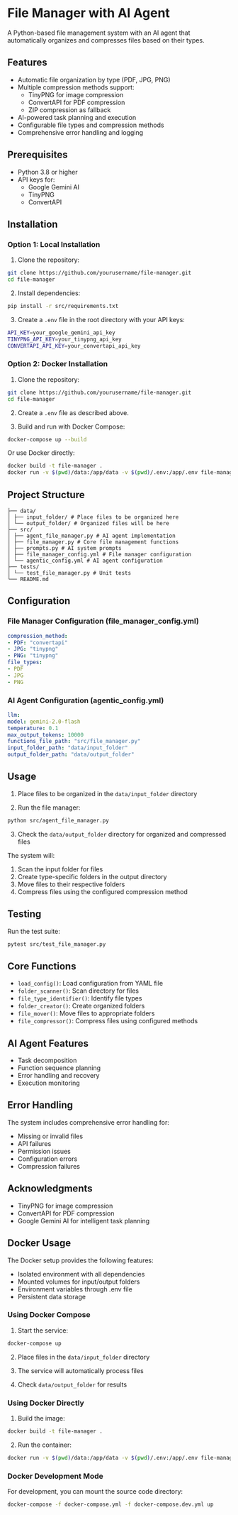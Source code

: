 # File Manager with AI Agent

A Python-based file management system with an AI agent that automatically organizes and compresses files based on their types.

## Features

- Automatic file organization by type (PDF, JPG, PNG)
- Multiple compression methods support:
  - TinyPNG for image compression
  - ConvertAPI for PDF compression
  - ZIP compression as fallback
- AI-powered task planning and execution
- Configurable file types and compression methods
- Comprehensive error handling and logging

## Prerequisites

- Python 3.8 or higher
- API keys for:
  - Google Gemini AI
  - TinyPNG
  - ConvertAPI

## Installation

### Option 1: Local Installation

1. Clone the repository:
```bash
git clone https://github.com/yourusername/file-manager.git
cd file-manager
```

2. Install dependencies:
```bash
pip install -r src/requirements.txt
```

3. Create a `.env` file in the root directory with your API keys:
```bash
API_KEY=your_google_gemini_api_key
TINYPNG_API_KEY=your_tinypng_api_key
CONVERTAPI_API_KEY=your_convertapi_api_key
```

### Option 2: Docker Installation

1. Clone the repository:
```bash
git clone https://github.com/yourusername/file-manager.git
cd file-manager
```

2. Create a `.env` file as described above.

3. Build and run with Docker Compose:
```bash
docker-compose up --build
```

Or use Docker directly:
```bash
docker build -t file-manager .
docker run -v $(pwd)/data:/app/data -v $(pwd)/.env:/app/.env file-manager
```

## Project Structure
```
├── data/
│ ├── input_folder/ # Place files to be organized here
│ └── output_folder/ # Organized files will be here
├── src/
│ ├── agent_file_manager.py # AI agent implementation
│ ├── file_manager.py # Core file management functions
│ ├── prompts.py # AI system prompts
│ ├── file_manager_config.yml # File manager configuration
│ └── agentic_config.yml # AI agent configuration
├── tests/
│ └── test_file_manager.py # Unit tests
└── README.md
```

## Configuration

### File Manager Configuration (file_manager_config.yml)

```yaml
compression_method:
- PDF: "convertapi"
- JPG: "tinypng"
- PNG: "tinypng"
file_types:
- PDF
- JPG
- PNG
```

### AI Agent Configuration (agentic_config.yml)
```yaml
llm:
model: gemini-2.0-flash
temperature: 0.1
max_output_tokens: 10000
functions_file_path: "src/file_manager.py"
input_folder_path: "data/input_folder"
output_folder_path: "data/output_folder"
```

## Usage

1. Place files to be organized in the `data/input_folder` directory

2. Run the file manager:
```bash
python src/agent_file_manager.py
```

3. Check the `data/output_folder` directory for organized and compressed files

The system will:
1. Scan the input folder for files
2. Create type-specific folders in the output directory
3. Move files to their respective folders
4. Compress files using the configured compression method

## Testing

Run the test suite:

```bash
pytest src/test_file_manager.py
```

## Core Functions

- `load_config()`: Load configuration from YAML file
- `folder_scanner()`: Scan directory for files
- `file_type_identifier()`: Identify file types
- `folder_creator()`: Create organized folders
- `file_mover()`: Move files to appropriate folders
- `file_compressor()`: Compress files using configured methods

## AI Agent Features

- Task decomposition
- Function sequence planning
- Error handling and recovery
- Execution monitoring

## Error Handling

The system includes comprehensive error handling for:
- Missing or invalid files
- API failures
- Permission issues
- Configuration errors
- Compression failures

## Acknowledgments

- TinyPNG for image compression
- ConvertAPI for PDF compression
- Google Gemini AI for intelligent task planning

## Docker Usage

The Docker setup provides the following features:
- Isolated environment with all dependencies
- Mounted volumes for input/output folders
- Environment variables through .env file
- Persistent data storage

### Using Docker Compose

1. Start the service:
```bash
docker-compose up
```

2. Place files in the `data/input_folder` directory

3. The service will automatically process files

4. Check `data/output_folder` for results

### Using Docker Directly

1. Build the image:
```bash
docker build -t file-manager .
```

2. Run the container:
```bash
docker run -v $(pwd)/data:/app/data -v $(pwd)/.env:/app/.env file-manager
```

### Docker Development Mode

For development, you can mount the source code directory:
```bash
docker-compose -f docker-compose.yml -f docker-compose.dev.yml up
```
